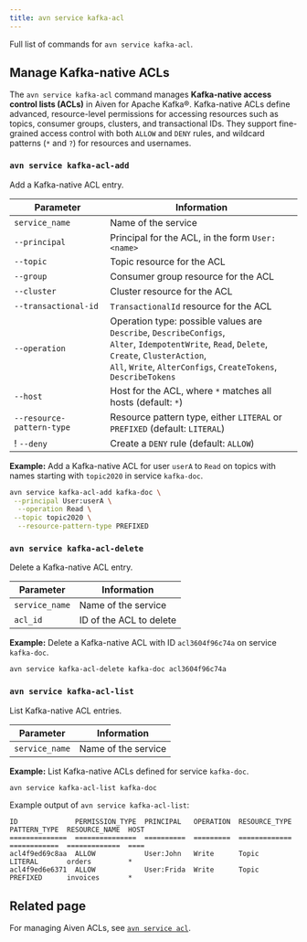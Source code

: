 ```yaml
---
title: avn service kafka-acl
---
```


Full list of commands for `avn service kafka-acl`.

## Manage Kafka-native ACLs

The `avn service kafka-acl` command manages **Kafka-native access control lists (ACLs)**
in Aiven for Apache Kafka®. Kafka-native ACLs define advanced, resource-level
permissions for accessing resources such as topics, consumer groups, clusters, and
transactional IDs. They support fine-grained access control with
both `ALLOW` and `DENY` rules, and wildcard patterns (`*` and `?`) for
resources and usernames.

### `avn service kafka-acl-add`

Add a Kafka-native ACL entry.

| Parameter                 | Information                                                                     |
| ------------------------- | ------------------------------------------------------------------------------- |
| `service_name` | Name of the service                                                         |
| `--principal` | Principal for the ACL, in the form `User:<name>` |
| `--topic` | Topic resource for the ACL                             |
| `--group` | Consumer group resource for the ACL                            |
| `--cluster` | Cluster resource for the ACL                                    |
| `--transactional-id` | `TransactionalId` resource for the ACL                     |
| `--operation` | Operation type: possible values are `Describe`, `DescribeConfigs`,<br/>`Alter`, `IdempotentWrite`, `Read`, `Delete`, `Create`, `ClusterAction`,<br/>`All`, `Write`, `AlterConfigs`, `CreateTokens`, `DescribeTokens` |
| `--host` | Host for the ACL, where `*` matches all hosts (default: `*`)            |
| `--resource-pattern-type` | Resource pattern type, either `LITERAL` or `PREFIXED` (default: `LITERAL`)    |
! `--deny` | Create a `DENY` rule (default: `ALLOW`)                                           |

**Example:** Add a Kafka-native ACL for user `userA` to `Read` on topics with names
starting with `topic2020` in service `kafka-doc`.

```bash
avn service kafka-acl-add kafka-doc \
 --principal User:userA \
  --operation Read \
 --topic topic2020 \
  --resource-pattern-type PREFIXED
```

### `avn service kafka-acl-delete`

Delete a Kafka-native ACL entry.

| Parameter      | Information                 |
| -------------- | --------------------------- |
| `service_name` | Name of the service     |
| `acl_id` | ID of the ACL to delete |

**Example:** Delete a Kafka-native ACL with ID `acl3604f96c74a` on service `kafka-doc`.

```bash
avn service kafka-acl-delete kafka-doc acl3604f96c74a
```

### `avn service kafka-acl-list`

List Kafka-native ACL entries.

| Parameter      | Information             |
| -------------- | ----------------------- |
| `service_name` | Name of the service |

**Example:** List Kafka-native ACLs defined for service `kafka-doc`.

```bash
avn service kafka-acl-list kafka-doc
```

Example output of `avn service kafka-acl-list`:

```text
ID              PERMISSION_TYPE  PRINCIPAL   OPERATION  RESOURCE_TYPE  PATTERN_TYPE  RESOURCE_NAME  HOST
==============  ===============  ==========  =========  =============  ============  =============  ====
acl4f9ed69c8aa  ALLOW            User:John   Write      Topic          LITERAL       orders         *
acl4f9ed6e6371  ALLOW            User:Frida  Write      Topic          PREFIXED      invoices       *
```

## Related page

For managing Aiven ACLs, see [`avn service acl`](/docs/tools/cli/service/acl).
